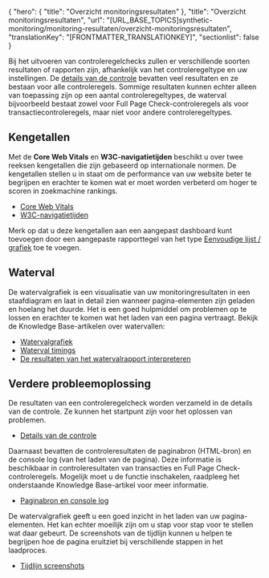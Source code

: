 {
  "hero": {
    "title": "Overzicht monitoringsresultaten"
  },
  "title": "Overzicht monitoringsresultaten",
  "url": "[URL_BASE_TOPICS]synthetic-monitoring/monitoring-resultaten/overzicht-monitoringsresultaten",
  "translationKey": "[FRONTMATTER_TRANSLATIONKEY]",
  "sectionlist": false
}

Bij het uitvoeren van controleregelchecks zullen er verschillende soorten resultaten of rapporten zijn, afhankelijk van het controleregeltype en uw instellingen. De [details van de controle]([LINK_URL_1]) bevatten veel resultaten en ze bestaan voor alle controleregels. Sommige resultaten kunnen echter alleen van toepassing zijn op een aantal controleregeltypes, de waterval bijvoorbeeld bestaat zowel voor Full Page Check-controleregels als voor transactiecontroleregels, maar niet voor andere controleregeltypes.

## Kengetallen

Met de **Core Web Vitals** en **W3C-navigatietijden** beschikt u over twee reeksen kengetallen die zijn gebaseerd op internationale normen. De kengetallen stellen u in staat om de performance van uw website beter te begrijpen en erachter te komen wat er moet worden verbeterd om hoger te scoren in zoekmachine rankings.

- [Core Web Vitals]([LINK_URL_2])
- [W3C-navigatietijden]([LINK_URL_3])

Merk op dat u deze kengetallen aan een aangepast dashboard kunt toevoegen door een aangepaste rapporttegel van het type [Eenvoudige lijst / grafiek]([LINK_URL_4]) toe te voegen.

## Waterval

De watervalgrafiek is een visualisatie van uw monitoringresultaten in een staafdiagram en laat in detail zien wanneer pagina-elementen zijn geladen en hoelang het duurde. Het is een goed hulpmiddel om problemen op te lossen en erachter te komen wat het laden van een pagina vertraagt. Bekijk de Knowledge Base-artikelen over watervallen:

- [Watervalgrafiek]([LINK_URL_5])
- [Waterval timings]([LINK_URL_6])
- [De resultaten van het watervalrapport interpreteren]([LINK_URL_7])

## Verdere probleemoplossing

De resultaten van een controleregelcheck worden verzameld in de details van de controle. Ze kunnen het startpunt zijn voor het oplossen van problemen.

- [Details van de controle]([LINK_URL_8])

Daarnaast bevatten de controleresultaten de paginabron (HTML-bron) en de  console log (van het laden van de pagina). Deze informatie is beschikbaar in controleresultaten van transacties en Full Page Check-controleregels. Mogelijk moet u de functie inschakelen, raadpleeg het onderstaande Knowledge Base-artikel voor meer informatie.

- [Paginabron en console log]([LINK_URL_9])

De watervalgrafiek geeft u een goed inzicht in het laden van uw pagina-elementen. Het kan echter moeilijk zijn om u stap voor stap voor te stellen wat daar gebeurt. De screenshots van de tijdlijn kunnen u helpen te begrijpen hoe de pagina eruitziet bij verschillende stappen in het laadproces.

- [Tijdlijn screenshots]([LINK_URL_10])
